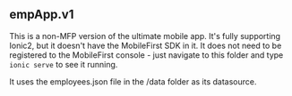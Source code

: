 ## empApp.v1

This is a non-MFP version of the ultimate mobile app.  It's fully supporting Ionic2, but it doesn't have the MobileFirst SDK in it.  It does not need to be registered to the MobileFirst console - just navigate to this folder and type ```ionic serve``` to see it running.

It uses the employees.json file in the /data folder as its datasource.

